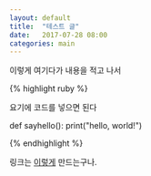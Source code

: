 ```yaml
---
layout: default
title:  "테스트 글"
date:   2017-07-28 08:00
categories: main
---
```


이렇게 여기다가 내용을 적고 나서

{% highlight ruby %}

요기에 코드를 넣으면 된다

def sayhello():
  print("hello, world!")

{% endhighlight %}

링크는 [이렇게][homepage] 만드는구나.

[homepage]: http://codingdoctor.github.io
